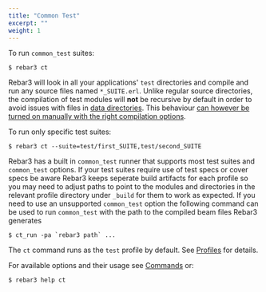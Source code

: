 ```yaml
---
title: "Common Test"
excerpt: ""
weight: 1
---
```


To run `common_test` suites:

```shell
$ rebar3 ct 
```

Rebar3 will look in all your applications' `test` directories and compile and run any source files named `*_SUITE.erl`. Unlike regular source directories, the compilation of test modules will **not** be recursive by default in order to avoid issues with files in [data directories](https://erlang.org/doc/apps/common_test/write_test_chapter.html#data-and-private-directories). This behaviour [can however be turned on manually with the right compilation options](/docs/configuration/configuration#enabledisable-recursive-compiling).

To run only specific test suites:

```shell
$ rebar3 ct --suite=test/first_SUITE,test/second_SUITE 
```

Rebar3 has a built in `common_test` runner that supports most test suites and `common_test` options. If your test suites require use of test specs or cover specs be aware Rebar3 keeps seperate build artifacts for each profile so you may need to adjust paths to point to the modules and directories in the relevant profile directory under `_build` for them to work as expected. If you need to use an unsupported `common_test` option the following command can be used to run `common_test` with the path to the compiled beam files Rebar3 generates

```shell
$ ct_run -pa `rebar3 path` ... 
```

The `ct` command runs as the `test` profile by default. See [Profiles](/docs/profiles) for details.

For available options and their usage see [Commands](/docs/commands) or:

```shell
$ rebar3 help ct 
```


